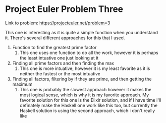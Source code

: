 # Project Euler Problem Three
Link to problem: https://projecteuler.net/problem=3

This one is interesting as it is quite a simple function when you understand it. There's several different approaches for this that I used.
1. Function to find the greatest prime factor
   1. This one uses one function to do all the work, however it is perhaps the least intuative one just looking at it
2. Finding all prime factors and then finding the max
   1. This one is more intuative, however it is my least favorite as it is neither the fastest or the most intuative
3. Finding all factors, filtering by if they are prime, and then getting the maximum
   1. This one is probably the slowest approach however it makes the most logical sense, which is why it is my favorite approach.
My favorite solution for this one is the Elixir solution, and if I have time i'll definately make the Haskell one work like this too, but currently the Haskell solution is using the second approach, which i don't really like